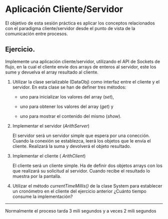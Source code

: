 # Aplicación Cliente/Servidor 

El objetivo de esta sesión práctica es aplicar los conceptos relacionados con el paradigma
cliente/servidor desde el punto de vista de la comunicación entre procesos.

## Ejercicio.

Implemente una aplicación cliente/servidor, utilizando el API de Sockets de flujo, en
la cual el cliente envíe dos arrays de enteros al servidor, este los sume y devuelva el 
array resultado al cliente.

1. Utilizar la clase serializable (DataObj) como interfaz entre el cliente y el servidor. 
   En esta clase se han de definer tres métodos: 

      * uno para inicializar los valores del array (*set*), 

      * uno para obtener los valores del array (*get*) y 

      * uno para mostrar el contenido del mismo (*show*).

2. Implementar el servidor (*ArithServer*)

   El servidor será un servidor simple que espera por una conección. 
   Cuando la conexión se establezca, leerá los objetos que le envía el cliente. 
   Realizará la suma y devolverá el objeto resultado.

3. Implementar el cliente ( *ArithClient*)

   El cliente será un cliente simple. 
   Ha de definir dos objetos arrays con los que realizará su solicitud al servidor. 
   Cuando recibe el resultado lo muestra por la pantalla.  

4. Utilizar el método *currentTimeMillis()* de la clase System para establecer un
   cronómetro en el cliente del ejercicio anterior ¿Cuánto tiempo consume la implementación? 
----------------------------------------
Normalmente el proceso tarda 3 mili segundos y a veces 2 mili segundos
